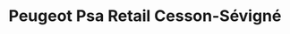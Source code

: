 ---
title: "Peugeot Psa Retail Cesson-Sévigné"
url: /cesson-sevigne/peugeot-psa-retail-cesson-sevigne/
shop: Autowerkstatt
---
